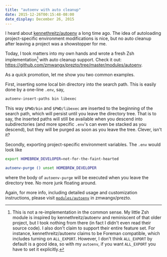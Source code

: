 ```yaml
---
title: "autoenv with auto cleanup"
date: 2015-12-26T00:15:48-08:00
date_display: December 26, 2015
---
```


I heard about [kennethreitz/autoenv](https://github.com/kennethreitz/autoenv) a long time ago. The idea of autoloading project-specific environment modifications is nice, but no auto cleanup after leaving a project was a showstopper for me.

Today, I took matters into my own hands and wrote a fresh Zsh implementation[^re] with auto cleanup support. Check it out: <https://github.com/zmwangx/prezto/tree/master/modules/autoenv>.

[^re]: This is not a re-implementation in the common sense. My little Zsh module is inspired by kennethreitz/autoenv and reminiscent of that older project, but I took nothing from there (in fact I didn't even read their source code). I also don't claim to support their entire feature set. For instance, kennethreitz/autoenv claims to be Foreman compatible, which includes turning on `ALL_EXPORT`. However, I don't think `ALL_EXPORT` by default is a good idea, so with my `autoenv`, if you want `ALL_EXPORT` you have to set it explicitly.

As a quick promotion, let me show you two common examples.

First, inserting some local bin directory into the search path. This is easily done by a one-line `.env`, say,

```zsh
autoenv-insert-paths bin libexec
```

This way `$PWD/bin` and `$PWD/libexec` are inserted to the beginning of the search path, which will persist until you leave the directory tree. That is to say, the inserted paths will still be available when you descend into subdirectories (and more specific `.env`'s can even be stacked as you descend), but they will be purged as soon as you leave the tree. Clever, isn't it?

Secondly, exporting project-specific environment variables. The `.env` would look like

```zsh
export HOMEBREW_DEVELOPER=not-for-the-faint-hearted

autoenv-purge () unset HOMEBREW_DEVELOPER
```

where the body of `autoenv-purge` will be executed when you leave the directory tree. No more junk floating around.

Again, for more info, including detailed usage and customization instructions, please visit [`modules/autoenv`](https://github.com/zmwangx/prezto/tree/master/modules/autoenv) in zmwangx/prezto.
